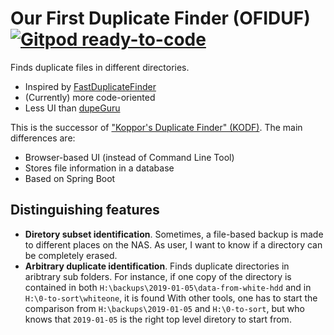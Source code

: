 # Our First Duplicate Finder (OFIDUF) [![Gitpod ready-to-code](https://img.shields.io/badge/Gitpod-ready--to--code-blue?logo=gitpod)](https://gitpod.io/#https://github.com/koppor/ofiduf)


Finds duplicate files in different directories.

- Inspired by [FastDuplicateFinder](https://github.com/carlbeech/fast-duplicate-finder)
- (Currently) more code-oriented
- Less UI than [dupeGuru](https://dupeguru.voltaicideas.net/)

This is the successor of ["Koppor's Duplicate Finder" (KODF)](https://github.com/koppor/kodf).
The main differences are:

- Browser-based UI (instead of Command Line Tool)
- Stores file information in a database
- Based on Spring Boot

## Distinguishing features

- **Diretory subset identification**.
  Sometimes, a file-based backup is made to different places on the NAS.
  As user, I want to know if a directory can be completely erased.
- **Arbitrary duplicate identification**.
  Finds duplicate directories in aribtrary sub folders.
  For instance, if one copy of the directory is contained in both `H:\backups\2019-01-05\data-from-white-hdd` and in `H:\0-to-sort\whiteone`, it is found
  With other tools, one has to start the comparison from `H:\backups\2019-01-05` and `H:\0-to-sort`, but who knows that `2019-01-05` is the right top level diretory to start from.
